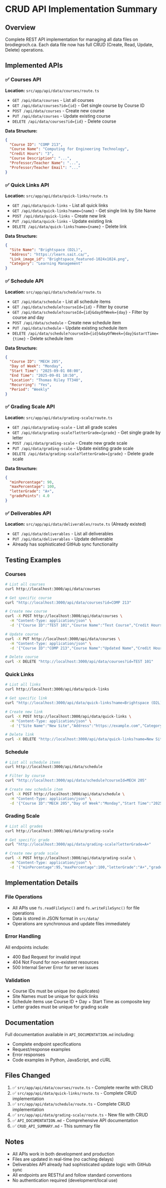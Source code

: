 # CRUD API Implementation Summary

## Overview

Complete REST API implementation for managing all data files on brodiegroch.ca. Each data file now has full CRUD (Create, Read, Update, Delete) operations.

## Implemented APIs

### ✅ Courses API
**Location:** `src/app/api/data/courses/route.ts`

- `GET /api/data/courses` - List all courses
- `GET /api/data/courses?id={id}` - Get single course by Course ID
- `POST /api/data/courses` - Create new course
- `PUT /api/data/courses` - Update existing course
- `DELETE /api/data/courses?id={id}` - Delete course

**Data Structure:**
```json
{
  "Course ID": "COMP 213",
  "Course Name": "Computing for Engineering Technology",
  "Credit Hours": "3",
  "Course Description": "...",
  "Professor/Teacher Name": "...",
  "Professor/Teacher Email": "..."
}
```

### ✅ Quick Links API
**Location:** `src/app/api/data/quick-links/route.ts`

- `GET /api/data/quick-links` - List all quick links
- `GET /api/data/quick-links?name={name}` - Get single link by Site Name
- `POST /api/data/quick-links` - Create new link
- `PUT /api/data/quick-links` - Update existing link
- `DELETE /api/data/quick-links?name={name}` - Delete link

**Data Structure:**
```json
{
  "Site Name": "Brightspace (D2L)",
  "Address": "https://learn.sait.ca/",
  "Link_image_id": "Brightspace_featured-1024x1024.png",
  "Category": "Learning Management"
}
```

### ✅ Schedule API
**Location:** `src/app/api/data/schedule/route.ts`

- `GET /api/data/schedule` - List all schedule items
- `GET /api/data/schedule?courseId={id}` - Filter by course
- `GET /api/data/schedule?courseId={id}&dayOfWeek={day}` - Filter by course and day
- `POST /api/data/schedule` - Create new schedule item
- `PUT /api/data/schedule` - Update existing schedule item
- `DELETE /api/data/schedule?courseId={id}&dayOfWeek={day}&startTime={time}` - Delete schedule item

**Data Structure:**
```json
{
  "Course ID": "MECH 205",
  "Day of Week": "Monday",
  "Start Time": "2025-09-01 08:00",
  "End Time": "2025-09-01 10:50",
  "Location": "Thomas Riley TT340",
  "Recurring": "Yes",
  "Period": "Weekly"
}
```

### ✅ Grading Scale API
**Location:** `src/app/api/data/grading-scale/route.ts`

- `GET /api/data/grading-scale` - List all grade scales
- `GET /api/data/grading-scale?letterGrade={grade}` - Get single grade by letter
- `POST /api/data/grading-scale` - Create new grade scale
- `PUT /api/data/grading-scale` - Update existing grade scale
- `DELETE /api/data/grading-scale?letterGrade={grade}` - Delete grade scale

**Data Structure:**
```json
{
  "minPercentage": 90,
  "maxPercentage": 100,
  "letterGrade": "A+",
  "gradePoints": 4.0
}
```

### ✅ Deliverables API
**Location:** `src/app/api/data/deliverables/route.ts` (Already existed)

- `GET /api/data/deliverables` - List all deliverables
- `PUT /api/data/deliverables` - Update deliverable
- Already has sophisticated GitHub sync functionality

## Testing Examples

### Courses

```bash
# List all courses
curl http://localhost:3000/api/data/courses

# Get specific course
curl "http://localhost:3000/api/data/courses?id=COMP 213"

# Create new course
curl -X POST http://localhost:3000/api/data/courses \
  -H "Content-Type: application/json" \
  -d '{"Course ID":"TEST 101","Course Name":"Test Course","Credit Hours":"3"}'

# Update course
curl -X PUT http://localhost:3000/api/data/courses \
  -H "Content-Type: application/json" \
  -d '{"Course ID":"COMP 213","Course Name":"Updated Name","Credit Hours":"3"}'

# Delete course
curl -X DELETE "http://localhost:3000/api/data/courses?id=TEST 101"
```

### Quick Links

```bash
# List all links
curl http://localhost:3000/api/data/quick-links

# Get specific link
curl "http://localhost:3000/api/data/quick-links?name=Brightspace (D2L)"

# Create new link
curl -X POST http://localhost:3000/api/data/quick-links \
  -H "Content-Type: application/json" \
  -d '{"Site Name":"New Site","Address":"https://example.com","Category":"Tools"}'

# Delete link
curl -X DELETE "http://localhost:3000/api/data/quick-links?name=New Site"
```

### Schedule

```bash
# List all schedule items
curl http://localhost:3000/api/data/schedule

# Filter by course
curl "http://localhost:3000/api/data/schedule?courseId=MECH 205"

# Create new schedule item
curl -X POST http://localhost:3000/api/data/schedule \
  -H "Content-Type: application/json" \
  -d '{"Course ID":"MECH 205","Day of Week":"Monday","Start Time":"2025-09-01 08:00","End Time":"2025-09-01 10:50","Location":"Room 101","Recurring":"Yes","Period":"Weekly"}'
```

### Grading Scale

```bash
# List all grades
curl http://localhost:3000/api/data/grading-scale

# Get specific grade
curl "http://localhost:3000/api/data/grading-scale?letterGrade=A+"

# Create new grade scale
curl -X POST http://localhost:3000/api/data/grading-scale \
  -H "Content-Type: application/json" \
  -d '{"minPercentage":95,"maxPercentage":100,"letterGrade":"A+","gradePoints":4.0}'
```

## Implementation Details

### File Operations
- All APIs use `fs.readFileSync()` and `fs.writeFileSync()` for file operations
- Data is stored in JSON format in `src/data/`
- Operations are synchronous and update files immediately

### Error Handling
All endpoints include:
- 400 Bad Request for invalid input
- 404 Not Found for non-existent resources
- 500 Internal Server Error for server issues

### Validation
- Course IDs must be unique (no duplicates)
- Site Names must be unique for quick links
- Schedule items use Course ID + Day + Start Time as composite key
- Letter grades must be unique for grading scale

## Documentation

Full documentation available in `API_DOCUMENTATION.md` including:
- Complete endpoint specifications
- Request/response examples
- Error responses
- Code examples in Python, JavaScript, and cURL

## Files Changed

1. ✅ `src/app/api/data/courses/route.ts` - Complete rewrite with CRUD
2. ✅ `src/app/api/data/quick-links/route.ts` - Complete CRUD implementation
3. ✅ `src/app/api/data/schedule/route.ts` - Complete CRUD implementation
4. ✅ `src/app/api/data/grading-scale/route.ts` - New file with CRUD
5. ✅ `API_DOCUMENTATION.md` - Comprehensive API documentation
6. ✅ `CRUD_API_SUMMARY.md` - This summary file

## Notes

- All APIs work in both development and production
- Files are updated in real-time (no caching delays)
- Deliverables API already had sophisticated update logic with GitHub sync
- All endpoints are RESTful and follow standard conventions
- No authentication required (development/local use)

